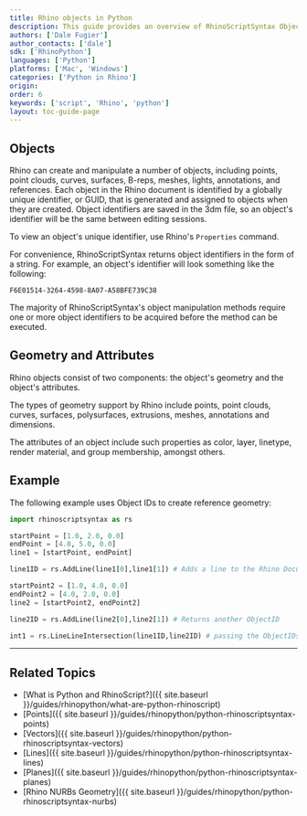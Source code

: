 ```yaml
---
title: Rhino objects in Python
description: This guide provides an overview of RhinoScriptSyntax Object Geometry in Python.
authors: ['Dale Fugier']
author_contacts: ['dale']
sdk: ['RhinoPython']
languages: ['Python']
platforms: ['Mac', 'Windows']
categories: ['Python in Rhino']
origin:
order: 6
keywords: ['script', 'Rhino', 'python']
layout: toc-guide-page
---
```

 
## Objects

Rhino can create and manipulate a number of objects, including points, point clouds, curves, surfaces, B-reps, meshes, lights, annotations, and references.  Each object in the Rhino document is identified by a globally unique identifier, or GUID, that is generated and assigned to objects when they are created.  Object identifiers are saved in the 3dm file, so an object's identifier will be the same between editing sessions.

To view an object's unique identifier, use Rhino's `Properties` command.

For convenience, RhinoScriptSyntax returns object identifiers in the form of a string.  For example, an object's identifier will look something like the following:

`F6E01514-3264-4598-8A07-A58BFE739C38`

The majority of RhinoScriptSyntax's object manipulation methods require one or more object identifiers to be acquired before the method can be executed.

## Geometry and Attributes

Rhino objects consist of two components: the object's geometry and the object's attributes.

The types of geometry support by Rhino include points, point clouds, curves, surfaces, polysurfaces, extrusions, meshes, annotations and dimensions.

The attributes of an object include such properties as color, layer, linetype, render material, and group membership, amongst others.

## Example

The following example uses Object IDs to create reference geometry:

```python
import rhinoscriptsyntax as rs

startPoint = [1.0, 2.0, 0.0]
endPoint = [4.0, 5.0, 0.0]
line1 = [startPoint, endPoint]

line1ID = rs.AddLine(line1[0],line1[1]) # Adds a line to the Rhino Document and returns an ObjectID

startPoint2 = [1.0, 4.0, 0.0]
endPoint2 = [4.0, 2.0, 0.0]
line2 = [startPoint2, endPoint2]

line2ID = rs.AddLine(line2[0],line2[1]) # Returns another ObjectID

int1 = rs.LineLineIntersection(line1ID,line2ID) # passing the ObjectIDs to the function.
```
---

## Related Topics

- [What is Python and RhinoScript?]({{ site.baseurl }}/guides/rhinopython/what-are-python-rhinoscript)
- [Points]({{ site.baseurl }}/guides/rhinopython/python-rhinoscriptsyntax-points)
- [Vectors]({{ site.baseurl }}/guides/rhinopython/python-rhinoscriptsyntax-vectors)
- [Lines]({{ site.baseurl }}/guides/rhinopython/python-rhinoscriptsyntax-lines)
- [Planes]({{ site.baseurl }}/guides/rhinopython/python-rhinoscriptsyntax-planes)
- [Rhino NURBs Geometry]({{ site.baseurl }}/guides/rhinopython/python-rhinoscriptsyntax-nurbs)
